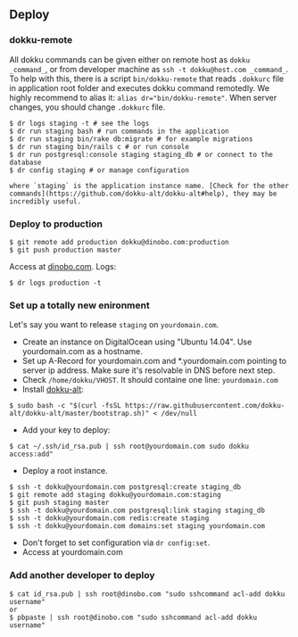 ## Deploy

### dokku-remote

All dokku commands can be given either on remote host as `dokku
_command_`, or from developer machine as `ssh -t dokku@host.com
_command_`. To help with this, there is a script `bin/dokku-remote` that
reads `.dokkurc` file in application root folder and executes dokku
command remotedly. We highly recommend to alias it: `alias
dr="bin/dokku-remote"`. When server changes, you should change
`.dokkurc` file.

```console
$ dr logs staging -t # see the logs
$ dr run staging bash # run commands in the application
$ dr run staging bin/rake db:migrate # for example migrations
$ dr run staging bin/rails c # or run console
$ dr run postgresql:console staging staging_db # or connect to the
database
$ dr config staging # or manage configuration

where `staging` is the application instance name. [Check for the other
commands](https://github.com/dokku-alt/dokku-alt#help), they may be
incredibly useful.
```

### Deploy to production

```console
$ git remote add production dokku@dinobo.com:production
$ git push production master
```

Access at [dinobo.com](http://dinobo.com/).
Logs:

```console
$ dr logs production -t
```

### Set up a totally new enironment

Let's say you want to release `staging` on `yourdomain.com`.

* Create an instance on DigitalOcean using "Ubuntu 14.04". Use
  yourdomain.com as a hostname.
* Set up A-Record for yourdomain.com and *.yourdomain.com pointing to
   server ip address. Make sure it's resolvable in DNS before next step.
* Check `/home/dokku/VHOST`. It should containe one line:
  `yourdomain.com`
* Install [dokku-alt](https://github.com/dokku-alt/dokku-alt):

```console
$ sudo bash -c "$(curl -fsSL https://raw.githubusercontent.com/dokku-alt/dokku-alt/master/bootstrap.sh)" < /dev/null
```

* Add your key to deploy:

```console
$ cat ~/.ssh/id_rsa.pub | ssh root@yourdomain.com sudo dokku access:add"
```

* Deploy a root instance.

```console
$ ssh -t dokku@yourdomain.com postgresql:create staging_db
$ git remote add staging dokku@yourdomain.com:staging
$ git push staging master
$ ssh -t dokku@yourdomain.com postgresql:link staging staging_db
$ ssh -t dokku@yourdomain.com redis:create staging
$ ssh -t dokku@yourdomain.com domains:set staging yourdomain.com
```

* Don't forget to set configuration via `dr config:set`.
* Access at yourdomain.com

### Add another developer to deploy

```console
$ cat id_rsa.pub | ssh root@dinobo.com "sudo sshcommand acl-add dokku username"
or
$ pbpaste | ssh root@dinobo.com "sudo sshcommand acl-add dokku username"
```
